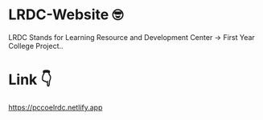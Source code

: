 # LRDC-Website 🤓

LRDC Stands for Learning Resource and Development Center -> First Year College Project..

# Link 👇

https://pccoelrdc.netlify.app
